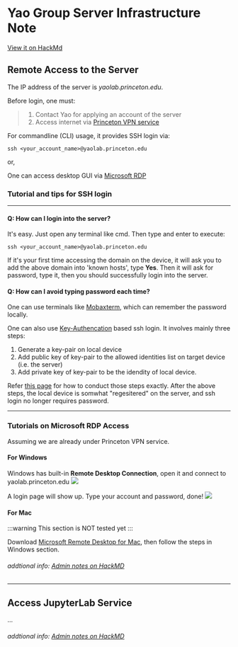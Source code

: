 # Yao Group Server Infrastructure Note

[View it on HackMd](https://hackmd.io/dd8wi827SpCLAe8p2Ype6w)


## Remote Access to the Server

The IP address of the server is *yaolab.princeton.edu*.

Before login, one must:
> 1. Contact Yao for applying an account of the server
> 2. Access internet via [Princeton VPN service](https://informationsecurity.princeton.edu/connecting-to-princeton-n) 

For commandline (CLI) usage, it provides SSH login via:

`ssh <your_account_name>@yaolab.princeton.edu`

or,

One can access desktop GUI via [Microsoft RDP](https://docs.microsoft.com/en-us/windows-server/remote/remote-desktop-services/clients/remote-desktop-clients) 


### Tutorial and tips for SSH login
---

#### Q: How can I login into the server?
It's easy. Just open any terminal like cmd. Then type and enter to execute:

`ssh <your_account_name>@yaolab.princeton.edu`

If it's your first time accessing the domain on the device, it will ask you to add the above domain into 'known hosts', type **Yes**. Then it will ask for password, type it, then you should successfully login into the server.

#### Q: How can I avoid typing password each time?

One can use terminals like [Mobaxterm](https://mobaxterm.mobatek.net/), which can remember the password locally.

One can also use [Key-Authencation](https://en.wikipedia.org/wiki/Key_authentication) based ssh login.
It involves mainly three steps:
1. Generate a key-pair on local device
2. Add public key of key-pair to the allowed identities list on target device (i.e. the server)
3. Add private key of key-pair to be the idendity of local device.

Refer [this page](https://help.ubuntu.com/community/SSH/OpenSSH/Keys) for how to conduct those steps exactly. After the above steps, the local device is somwhat "regesitered" on the server, and ssh login no longer requires password.

---
### Tutorials on Microsoft RDP Access



Assuming we are already under Princeton VPN service.

#### For Windows

Windows has built-in **Remote Desktop Connection**, open it and connect to yaolab.princeton.edu
![](https://i.imgur.com/MxL1Wn5.png)

A login page will show up.
Type your account and password, done!
![](https://i.imgur.com/3k3foQu.png)


#### For Mac
:::warning
This section is NOT tested yet
:::

Download [Microsoft Remote Desktop for Mac](https://apps.apple.com/tw/app/microsoft-remote-desktop/id1295203466?mt=12), then follow the steps in Windows section.


###### addtional info: [Admin notes on HackMD](https://hackmd.io/qW7dli1lTwi4HUW4PzEiUA)

---

## Access JupyterLab Service
...


###### addtional info: [Admin notes on HackMD](...)